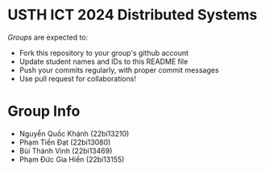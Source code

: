 USTH ICT 2024 Distributed Systems
=====================================

*Groups* are expected to:

* Fork this repository to your group's github account
* Update student names and IDs to this README file
* Push your commits regularly, with proper commit messages
* Use pull request for collaborations!

Group Info
=======================

* Nguyễn Quốc Khánh (22bi13210)
* Phạm Tiến Đạt (22bi13080)
* Bùi Thành Vinh (22bi13469)
* Phạm Đức Gia Hiển (22bi13155)

